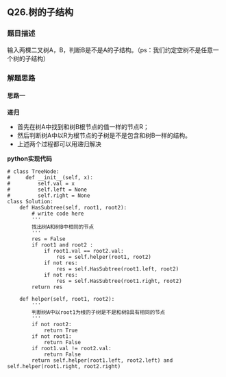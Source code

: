 ## Q26.树的子结构
### 题目描述
输入两棵二叉树A，B，判断B是不是A的子结构。（ps：我们约定空树不是任意一个树的子结构）
### 解题思路
#### 思路一
**递归**
- 首先在树A中找到和树B根节点的值一样的节点R；
- 然后判断树A中以R为根节点的子树是不是包含和树B一样的结构。
- 上述两个过程都可以用递归解决

**python实现代码**
```
# class TreeNode:
#     def __init__(self, x):
#         self.val = x
#         self.left = None
#         self.right = None
class Solution:
    def HasSubtree(self, root1, root2):
        # write code here
        '''
        找出树A和树B中相同的节点
        '''
        res = False
        if root1 and root2 :
            if root1.val == root2.val:
                res = self.helper(root1, root2)
            if not res:
                res = self.HasSubtree(root1.left, root2) 
            if not res:
                res = self.HasSubtree(root1.right, root2)
        return res
    
    def helper(self, root1, root2):
        '''
        判断树A中以root1为根的子树是不是和树B具有相同的节点
        '''
        if not root2:
            return True
        if not root1:
            return False
        if root1.val != root2.val:
            return False
        return self.helper(root1.left, root2.left) and self.helper(root1.right, root2.right) 
```

